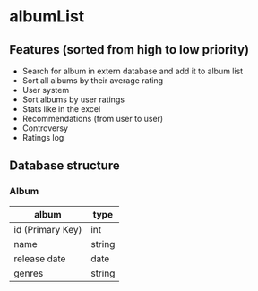 # albumList

## Features (sorted from high to low priority)

- Search for album in extern database and add it to album list
- Sort all albums by their average rating
- User system
- Sort albums by user ratings
- Stats like in the excel
- Recommendations (from user to user)
- Controversy
- Ratings log


## Database structure

### Album
album|type
-|-
id (Primary Key)|int
name|string
release date|date
genres|string

